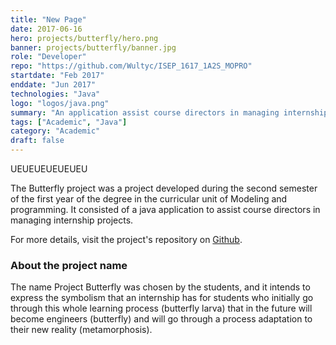 ```yaml
---
title: "New Page"
date: 2017-06-16
hero: projects/butterfly/hero.png
banner: projects/butterfly/banner.jpg
role: "Developer"
repo: "https://github.com/Wultyc/ISEP_1617_1A2S_MOPRO"
startdate: "Feb 2017"
enddate: "Jun 2017"
technologies: "Java"
logo: "logos/java.png"
summary: "An application assist course directors in managing internship projects."
tags: ["Academic", "Java"]
category: "Academic"
draft: false
---
```

<!--more-->
UEUEUEUEUEUEU

The Butterfly project was a project developed during the second semester of the first year of the degree in the curricular unit of Modeling and programming. It consisted of a java application to assist course directors in managing internship projects.

For more details, visit the project's repository on [Github](https://github.com/Wultyc/ISEP_1617_1A2S_MOPRO).

### About the project name
The name Project Butterfly was chosen by the students, and it intends to express the symbolism that an internship has for students who initially go through this whole learning process (butterfly larva) that in the future will become engineers (butterfly) and will go through a process adaptation to their new reality (metamorphosis).